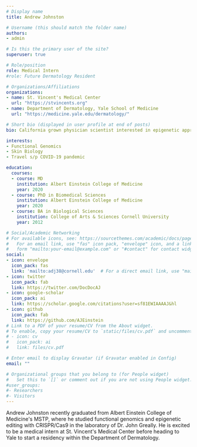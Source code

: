 ```yaml
---
# Display name
title: Andrew Johnston

# Username (this should match the folder name)
authors:
- admin

# Is this the primary user of the site?
superuser: true

# Role/position
role: Medical Intern
#role: Future Dermatology Resident

# Organizations/Affiliations
organizations:
- name: St. Vincent's Medical Center
  url: "https://stvincents.org"
- name: Department of Dermatology, Yale School of Medicine
  url: "https://medicine.yale.edu/dermatology/"

# Short bio (displayed in user profile at end of posts)
bio: California grown physician scientist interested in epigenetic approaches to explore and treat cutaneous pathologies.

interests:
- Functional Genomics
- Skin Biology
- Travel s/p COVID-19 pandemic

education:
  courses:
  - course: MD
    institution: Albert Einstein College of Medicine
    year: 2020
  - course: PhD in Biomedical Sciences
    institution: Albert Einstein College of Medicine
    year: 2020
  - course: BA in Biological Sciences
    institution: College of Arts & Sciences Cornell University
    year: 2012

# Social/Academic Networking
# For available icons, see: https://sourcethemes.com/academic/docs/page-builder/#icons
#   For an email link, use "fas" icon pack, "envelope" icon, and a link in the
#   form "mailto:your-email@example.com" or "#contact" for contact widget.
social:
- icon: envelope
  icon_pack: fas
  link: 'mailto:adj38@cornell.edu'  # For a direct email link, use "mailto:test@example.org".
- icon: twitter
  icon_pack: fab
  link: https://twitter.com/DocDocAJ
- icon: google-scholar
  icon_pack: ai
  link: https://scholar.google.com/citations?user=sf81EWIAAAAJ&hl
- icon: github
  icon_pack: fab
  link: https://github.com/AJEinstein
# Link to a PDF of your resume/CV from the About widget.
# To enable, copy your resume/CV to `static/files/cv.pdf` and uncomment the lines below.
# - icon: cv
#   icon_pack: ai
#   link: files/cv.pdf

# Enter email to display Gravatar (if Gravatar enabled in Config)
email: ""

# Organizational groups that you belong to (for People widget)
#   Set this to `[]` or comment out if you are not using People widget.
#user_groups:
#- Researchers
#- Visitors
---
```


Andrew Johnston recently graduated from Albert Einstein College of Medicine's MSTP, where he studied functional genomics and epigenetic editing with CRISPR/Cas9 in the laboratory of Dr. John Greally. He is excited to be a medical intern at St. Vincent's Medical Center before heading to Yale to start a residency within the Department of Dermatology.
